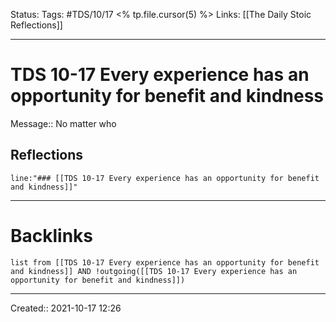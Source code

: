 Status:
Tags: #TDS/10/17 <% tp.file.cursor(5) %>
Links: [[The Daily Stoic Reflections]]
___
# TDS 10-17 Every experience has an opportunity for benefit and kindness
Message:: No matter who 

## Reflections
 ```query
line:"### [[TDS 10-17 Every experience has an opportunity for benefit and kindness]]"
```
___
# Backlinks
```dataview
list from [[TDS 10-17 Every experience has an opportunity for benefit and kindness]] AND !outgoing([[TDS 10-17 Every experience has an opportunity for benefit and kindness]])
```
___

Created:: 2021-10-17 12:26


